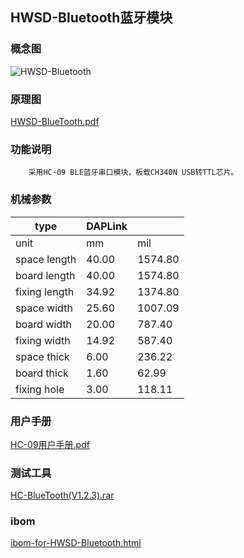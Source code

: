 ## HWSD-Bluetooth蓝牙模块

### 概念图

![HWSD-Bluetooth](HWSD-Bluetooth.PNG)

### 原理图

 [HWSD-BlueTooth.pdf](HWSD-BlueTooth.pdf) 

### 功能说明

	
		采用HC-09 BLE蓝牙串口模块，板载CH340N USB转TTL芯片。
		

### 机械参数

| type          | DAPLink |         |
| ------------- | ------- | ------- |
| unit          | mm      | mil     |
| space length  | 40.00   | 1574.80 |
| board length  | 40.00   | 1574.80 |
| fixing length | 34.92   | 1374.80 |
| space width   | 25.60   | 1007.09 |
| board width   | 20.00   | 787.40  |
| fixing width  | 14.92   | 587.40  |
| space thick   | 6.00    | 236.22  |
| board thick   | 1.60    | 62.99   |
| fixing hole   | 3.00    | 118.11  |

### 用户手册

 [HC-09用户手册.pdf](HC-09用户手册.pdf) 

### 测试工具

 [HC-BlueTooth(V1.2.3).rar](HC-BlueTooth(V1.2.3).rar) 

### ibom

 [ibom-for-HWSD-Bluetooth.html](ibom-for-HWSD-Bluetooth.html) 
